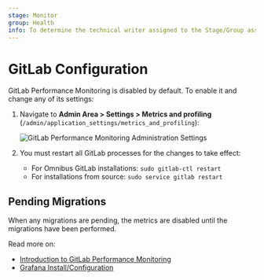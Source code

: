 ```yaml
---
stage: Monitor
group: Health
info: To determine the technical writer assigned to the Stage/Group associated with this page, see https://about.gitlab.com/handbook/engineering/ux/technical-writing/#designated-technical-writers
---
```


# GitLab Configuration

GitLab Performance Monitoring is disabled by default. To enable it and change any of its
settings:

1. Navigate to **Admin Area > Settings > Metrics and profiling**
  (`/admin/application_settings/metrics_and_profiling`):

   ![GitLab Performance Monitoring Administration Settings](img/metrics_gitlab_configuration_settings.png)

1. You must restart all GitLab processes for the changes to take effect:

   - For Omnibus GitLab installations: `sudo gitlab-ctl restart`
   - For installations from source: `sudo service gitlab restart`

## Pending Migrations

When any migrations are pending, the metrics are disabled until the migrations
have been performed.

Read more on:

- [Introduction to GitLab Performance Monitoring](index.md)
- [Grafana Install/Configuration](grafana_configuration.md)

